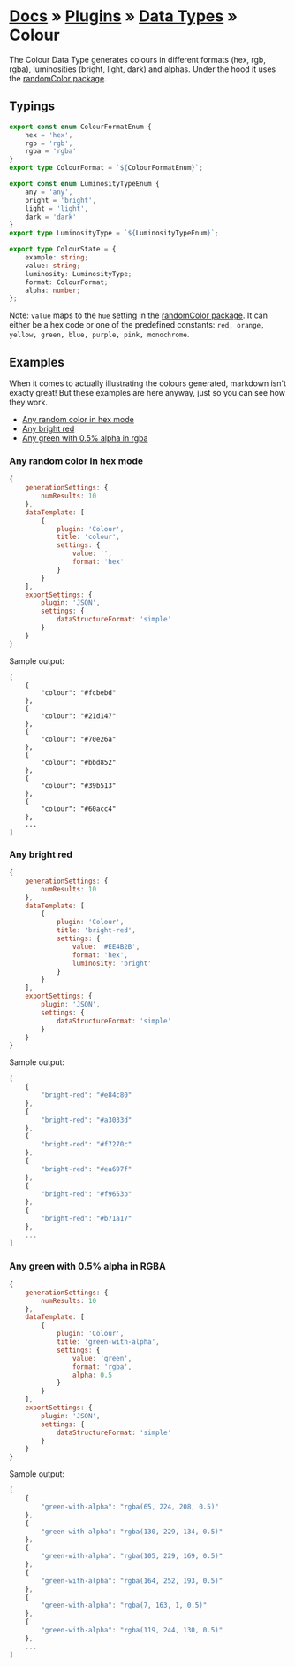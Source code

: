 # [Docs](../../../../../docs/README.md) &raquo; [Plugins](../../README.md) &raquo; [Data Types](../README.md) &raquo; Colour

The Colour Data Type generates colours in different formats (hex, rgb, rgba), luminosities (bright, light, dark) and
alphas. Under the hood it uses the [randomColor package](https://github.com/davidmerfield/randomColor).


## Typings

```typescript
export const enum ColourFormatEnum {
	hex = 'hex',
	rgb = 'rgb',
	rgba = 'rgba'
}
export type ColourFormat = `${ColourFormatEnum}`;

export const enum LuminosityTypeEnum {
	any = 'any',
	bright = 'bright',
	light = 'light',
	dark = 'dark'
}
export type LuminosityType = `${LuminosityTypeEnum}`;

export type ColourState = {
	example: string;
	value: string;
	luminosity: LuminosityType;
	format: ColourFormat;
	alpha: number;
};
```

Note: `value` maps to the `hue` setting in the [randomColor package](https://github.com/davidmerfield/randomColor). It can 
either be a hex code or one of the predefined constants: `red, orange, yellow, green, blue, purple, pink, monochrome`.


## Examples

When it comes to actually illustrating the colours generated, markdown isn't exacty great! But these examples are here
anyway, just so you can see how they work. 

- [Any random color in hex mode](#any-random-color-in-hex-mode)
- [Any bright red](#any-bright-red) 
- [Any green with 0.5% alpha in rgba](#any-green-with-05-alpha-in-rgba)

### Any random color in hex mode

```javascript
{
    generationSettings: {
        numResults: 10
    },
    dataTemplate: [
        {
            plugin: 'Colour',
            title: 'colour',
            settings: {
                value: '',
                format: 'hex'
            }
        }
    ],
    exportSettings: {
        plugin: 'JSON',
        settings: {
            dataStructureFormat: 'simple'
        }
    }
}
```

Sample output: 

```
[
    {
        "colour": "#fcbebd"
    },
    {
        "colour": "#21d147"
    },
    {
        "colour": "#70e26a"
    },
    {
        "colour": "#bbd852"
    },
    {
        "colour": "#39b513"
    },
    {
        "colour": "#60acc4"
    },
    ...
]
```
### Any bright red

```javascript
{
    generationSettings: {
        numResults: 10
    },
    dataTemplate: [
        {
            plugin: 'Colour',
            title: 'bright-red',
            settings: {
                value: '#EE4B2B',
                format: 'hex',
                luminosity: 'bright'
            }
        }
    ],
    exportSettings: {
        plugin: 'JSON',
        settings: {
            dataStructureFormat: 'simple'
        }
    }
}
```

Sample output:

```javascript
[
    {
        "bright-red": "#e84c80"
    },
    {
        "bright-red": "#a3033d"
    },
    {
        "bright-red": "#f7270c"
    },
    {
        "bright-red": "#ea697f"
    },
    {
        "bright-red": "#f9653b"
    },
    {
        "bright-red": "#b71a17"
    },
    ...
]
```

### Any green with 0.5% alpha in RGBA

```javascript
{
    generationSettings: {
        numResults: 10
    },
    dataTemplate: [
        {
            plugin: 'Colour',
            title: 'green-with-alpha',
            settings: {
                value: 'green',
                format: 'rgba',
                alpha: 0.5
            }
        }
    ],
    exportSettings: {
        plugin: 'JSON',
        settings: {
            dataStructureFormat: 'simple'
        }
    }
}
```

Sample output:

```javascript
[
    {
        "green-with-alpha": "rgba(65, 224, 208, 0.5)"
    },
    {
        "green-with-alpha": "rgba(130, 229, 134, 0.5)"
    },
    {
        "green-with-alpha": "rgba(105, 229, 169, 0.5)"
    },
    {
        "green-with-alpha": "rgba(164, 252, 193, 0.5)"
    },
    {
        "green-with-alpha": "rgba(7, 163, 1, 0.5)"
    },
    {
        "green-with-alpha": "rgba(119, 244, 130, 0.5)"
    },
    ...
]
```
